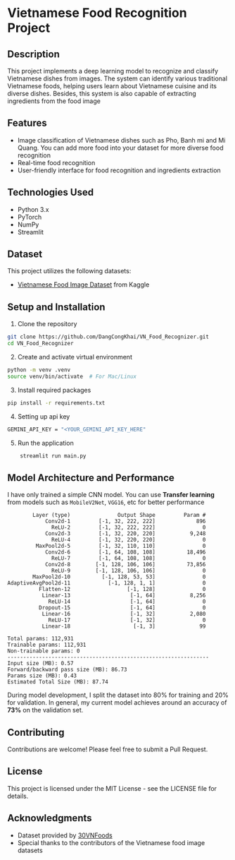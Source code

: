 # Vietnamese Food Recognition Project

## Description
This project implements a deep learning model to recognize and classify Vietnamese dishes from images. The system can identify various traditional Vietnamese foods, helping users learn about Vietnamese cuisine and its diverse dishes. Besides, this system is also capable of extracting ingredients from the food image 
## Features
- Image classification of Vietnamese dishes such as Pho, Banh mi and Mi Quang. You can add more food into your dataset for more diverse food recognition
- Real-time food recognition
- User-friendly interface for food recognition and ingredients extraction

## Technologies Used
- Python 3.x
- PyTorch
- NumPy
- Streamlit

## Dataset
This project utilizes the following datasets:
- [Vietnamese Food Image Dataset](https://www.kaggle.com/datasets/quandang/vietnamese-foods/data) from Kaggle

## Setup and Installation
1. Clone the repository
```bash
git clone https://github.com/DangCongKhai/VN_Food_Recognizer.git
cd VN_Food_Recognizer
```

2. Create and activate virtual environment
```bash
python -m venv .venv
source venv/bin/activate  # For Mac/Linux
```

3. Install required packages
```bash
pip install -r requirements.txt
```

4. Setting up api key
```bash
GEMINI_API_KEY = "<YOUR_GEMINI_API_KEY_HERE"
```

5. Run the application
```bash
    streamlit run main.py
```


## Model Architecture and Performance
I have only trained a simple CNN model. You can use **Transfer learning** from models such as `MobileV2Net`, `VGG16`, etc for better performance

```
        Layer (type)               Output Shape         Param #
            Conv2d-1         [-1, 32, 222, 222]             896
              ReLU-2         [-1, 32, 222, 222]               0
            Conv2d-3         [-1, 32, 220, 220]           9,248
              ReLU-4         [-1, 32, 220, 220]               0
         MaxPool2d-5         [-1, 32, 110, 110]               0
            Conv2d-6         [-1, 64, 108, 108]          18,496
              ReLU-7         [-1, 64, 108, 108]               0
            Conv2d-8        [-1, 128, 106, 106]          73,856
              ReLU-9        [-1, 128, 106, 106]               0
        MaxPool2d-10          [-1, 128, 53, 53]               0
AdaptiveAvgPool2d-11            [-1, 128, 1, 1]               0
          Flatten-12                  [-1, 128]               0
           Linear-13                   [-1, 64]           8,256
             ReLU-14                   [-1, 64]               0
          Dropout-15                   [-1, 64]               0
           Linear-16                   [-1, 32]           2,080
             ReLU-17                   [-1, 32]               0
           Linear-18                    [-1, 3]              99

Total params: 112,931
Trainable params: 112,931
Non-trainable params: 0
----------------------------------------------------------------
Input size (MB): 0.57
Forward/backward pass size (MB): 86.73
Params size (MB): 0.43
Estimated Total Size (MB): 87.74
```

During model development, I split the dataset into 80% for training and 20% for validation. In general, my current model achieves around an accuracy of **73%** on the validation set.


## Contributing
Contributions are welcome! Please feel free to submit a Pull Request.

## License
This project is licensed under the MIT License - see the LICENSE file for details.

## Acknowledgments
- Dataset provided by [30VNFoods](https://www.kaggle.com/datasets/quandang/vietnamese-foods/data)
- Special thanks to the contributors of the Vietnamese food image datasets